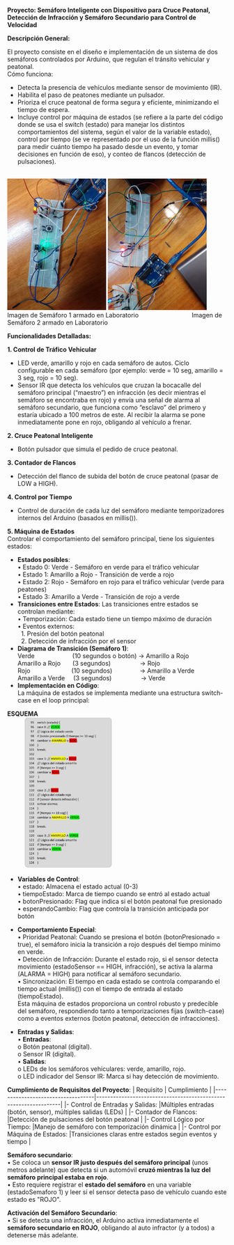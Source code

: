 <b>Proyecto: 	Semáforo Inteligente con Dispositivo para Cruce Peatonal, Detección de Infracción y Semáforo Secundario para Control de Velocidad</b>

<b>Descripción General:</b><br>

El proyecto consiste en el diseño e implementación de un sistema de dos semáforos controlados por Arduino, que regulan el tránsito vehicular y peatonal.<br>
Cómo funciona:<br>
-	Detecta la presencia de vehículos mediante sensor de movimiento (IR).<br>
-	Habilita el paso de peatones mediante un pulsador.<br>
-	Prioriza el cruce peatonal de forma segura y eficiente, minimizando el tiempo de espera.<br>
-	Incluye control por máquina de estados (se refiere a la parte del código donde se usa el switch (estado) para manejar los distintos comportamientos del sistema, según el valor de la variable estado), control por tiempo (se ve representado por el uso de la función millis() para medir cuánto tiempo ha pasado desde un evento, y tomar decisiones en función de eso), y conteo de flancos (detección de pulsaciones).<br>
<br>
<div>
<img src="https://raw.githubusercontent.com/Newi-code/Labo1/imagenes/Semaforo_1.jpeg" width="45%" alt="Captura">
<img src="https://raw.githubusercontent.com/Newi-code/Labo1/imagenes/Semaforo_2.jpeg" width="45%" alt="Captura">
</div>
Imagen de Semáforo 1 armado en Laboratorio&nbsp;&nbsp;&nbsp;&nbsp;&nbsp;&nbsp;&nbsp;&nbsp;&nbsp;&nbsp;&nbsp;&nbsp;&nbsp;&nbsp;&nbsp;&nbsp;&nbsp;&nbsp;&nbsp;&nbsp;&nbsp;&nbsp;&nbsp;&nbsp;&nbsp;&nbsp;&nbsp;&nbsp;&nbsp;&nbsp;&nbsp;Imagen de Semáforo 2 armado en Laboratorio<br>


<b>Funcionalidades Detalladas:</b><br>

<b>1. Control de Tráfico Vehicular</b><br>
-	LED verde, amarillo y rojo en cada semáforo de autos. Ciclo configurable en cada semáforo (por ejemplo: verde = 10 seg, amarillo = 3 seg, rojo = 10 seg).<br>
-	Sensor IR que detecta los vehículos que cruzan la bocacalle del semáforo principal (“maestro”) en infracción (es decir mientras el semáforo se encontraba en rojo) y envía una señal de alarma al semáforo secundario, que funciona como “esclavo” del primero y estaría ubicado a 100 metros de este. Al recibir la alarma se pone inmediatamente pone en rojo, obligando al vehículo a frenar.<br>

<b>2. Cruce Peatonal Inteligente</b><br>
-	Botón pulsador que simula el pedido de cruce peatonal.<br>

<b>3. Contador de Flancos</b><br>
-	Detección del flanco de subida del botón de cruce peatonal (pasar de LOW a HIGH).<br>

<b>4. Control por Tiempo</b><br>
-	Control de duración de cada luz del semáforo mediante temporizadores internos del Arduino (basados en millis()).<br>

<b>5. Máquina de Estados</b><br>
Controlar el comportamiento del semáforo principal, tiene los siguientes estados:<br>
-	<b>Estados posibles</b>:<br>
•	Estado 0: Verde - Semáforo en verde para el tráfico vehicular<br>
•	Estado 1: Amarillo a Rojo - Transición de verde a rojo<br>
•	Estado 2: Rojo - Semáforo en rojo para el tráfico vehicular (verde para peatones)<br>
•	Estado 3: Amarillo a Verde - Transición de rojo a verde<br>
-	<b>Transiciones entre Estados</b>:
Las transiciones entre estados se controlan mediante:<br>
•	Temporización: Cada estado tiene un tiempo máximo de duración<br>
•	Eventos externos:<br>
&nbsp;&nbsp;1.	Presión del botón peatonal<br>
&nbsp;&nbsp;2.	Detección de infracción por el sensor<br>
-	<b>Diagrama de Transición (Semáforo 1)</b>:<br>
Verde&nbsp;&nbsp;&nbsp;&nbsp;&nbsp;&nbsp;&nbsp;&nbsp;&nbsp;&nbsp;&nbsp;&nbsp;&nbsp;&nbsp;&nbsp;&nbsp;&nbsp;&nbsp;&nbsp;&nbsp;&nbsp;&nbsp;(10 segundos o botón)&nbsp;→&nbsp;Amarillo a Rojo<br>
Amarillo a Rojo&nbsp;&nbsp;&nbsp;&nbsp;&nbsp;&nbsp;&nbsp;(3 segundos)&nbsp;&nbsp;&nbsp;&nbsp;&nbsp;&nbsp;&nbsp;&nbsp;&nbsp;&nbsp;&nbsp;&nbsp;&nbsp;&nbsp;&nbsp;&nbsp;&nbsp;→&nbsp;Rojo<br>
Rojo&nbsp;&nbsp;&nbsp;&nbsp;&nbsp;&nbsp;&nbsp;&nbsp;&nbsp;&nbsp;&nbsp;&nbsp;&nbsp;&nbsp;&nbsp;&nbsp;&nbsp;&nbsp;&nbsp;&nbsp;&nbsp;&nbsp;&nbsp;&nbsp;(10 segundos)&nbsp;&nbsp;&nbsp;&nbsp;&nbsp;&nbsp;&nbsp;&nbsp;&nbsp;&nbsp;&nbsp;&nbsp;&nbsp;&nbsp;&nbsp;&nbsp;→&nbsp;Amarillo a Verde<br>
Amarillo a Verde&nbsp;&nbsp;&nbsp;&nbsp;&nbsp;(3 segundos)&nbsp;&nbsp;&nbsp;&nbsp;&nbsp;&nbsp;&nbsp;&nbsp;&nbsp;&nbsp;&nbsp;&nbsp;&nbsp;&nbsp;&nbsp;&nbsp;&nbsp;→&nbsp;Verde<br>
-	<b>Implementación en Código</b>:<br>
La máquina de estados se implementa mediante una estructura switch-case en el loop principal:<br>

<b>ESQUEMA</b><br>
&nbsp;&nbsp;&nbsp;&nbsp;&nbsp;&nbsp;&nbsp;&nbsp;&nbsp;&nbsp;<img src="https://raw.githubusercontent.com/Newi-code/Labo1/imagenes/ESQUEMA.jpg" width="40%" alt="Esquema">

-	<b>Variables de Control</b>:<br>
•	estado: Almacena el estado actual (0-3)<br>
•	tiempoEstado: Marca de tiempo cuando se entró al estado actual<br>
•	botonPresionado: Flag que indica si el botón peatonal fue presionado<br>
•	esperandoCambio: Flag que controla la transición anticipada por botón<br>

-	<b>Comportamiento Especial</b>:<br>
•	Prioridad Peatonal: Cuando se presiona el botón (botonPresionado = true), el semáforo inicia la transición a rojo después del tiempo mínimo en verde.<br>
•	Detección de Infracción: Durante el estado rojo, si el sensor detecta movimiento (estadoSensor == HIGH, infracción), se activa la alarma (ALARMA = HIGH) para notificar al semáforo secundario.<br>
•	Sincronización: El tiempo en cada estado se controla comparando el tiempo actual (millis()) con el tiempo de entrada al estado (tiempoEstado).<br>
Esta máquina de estados proporciona un control robusto y predecible del semáforo, respondiendo tanto a temporizaciones fijas (switch-case) como a eventos externos (botón peatonal, detección de infracciones).<br>

-	<b>Entradas y Salidas</b>:<br>
•	<b>Entradas</b>:<br>
o	Botón peatonal (digital).<br>
o	Sensor IR (digital).<br>
•	<b>Salidas</b>:<br>
o	LEDs de los semáforos vehiculares: verde, amarillo, rojo.<br>
o	LED indicador del Sensor IR: Marca si hay detección de movimiento.<br>


<b>Cumplimiento de Requisitos del Proyecto</b>:
|          Requisito				|			Cumplimiento                                          |
|-----------------------------------|-----------------------------------------------------------------|
|-	Control de Entradas y Salidas:	|Múltiples entradas (botón, sensor), múltiples salidas (LEDs)     |
|-	Contador de Flancos:			|Detección de pulsaciones del botón peatonal                      |
|-	Control Lógico por Tiempo:		|Manejo de semáforo con temporización dinámica                    |
|-	Control por Máquina de Estados:	|Transiciones claras entre estados según eventos y tiempo         |

<b>Semáforo secundario</b>:<br>
•	Se coloca un <b>sensor IR justo después del semáforo principal</b> (unos metros adelante) que detecta si un automóvil <b>cruzó mientras la luz del semáforo principal estaba en rojo</b>.<br>
•	Esto requiere registrar el <b>estado del semáforo</b> en una variable (estadoSemaforo 1) y leer si el sensor detecta paso de vehículo cuando este estado es "ROJO".<br>

<b>Activación del Semáforo Secundario</b>:<br>
•	Si se detecta una infracción, el Arduino activa inmediatamente el <b>semáforo secundario en ROJO</b>, obligando al auto infractor (y a todos) a detenerse más adelante.<br>
